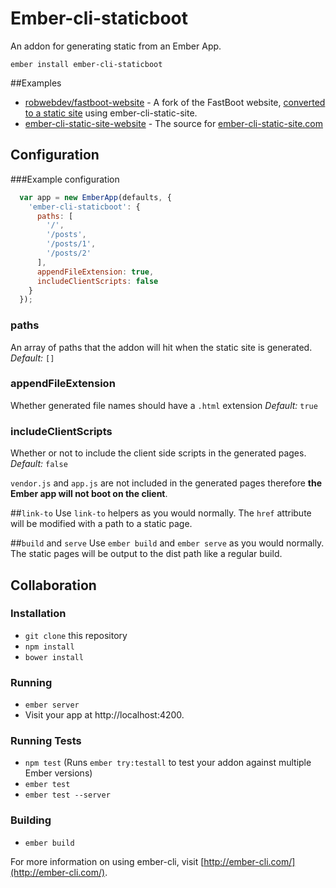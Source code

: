 # Ember-cli-staticboot

An addon for generating static from an Ember App.


`ember install ember-cli-staticboot`


##Examples
- [robwebdev/fastboot-website](https://github.com/robwebdev/fastboot-website) - A fork of the FastBoot website, [converted to a static site](https://github.com/robwebdev/fastboot-website/commit/ce3bca25a980b9a668aeb32aef01e44bcf5c8e23) using ember-cli-static-site.
- [ember-cli-static-site-website](https://github.com/robwebdev/ember-cli-static-site-website) - The source for [ember-cli-static-site.com](http://www.ember-cli-static-com)

## Configuration

###Example configuration

```js
  var app = new EmberApp(defaults, {
    'ember-cli-staticboot': {
      paths: [
        '/',
        '/posts',
        '/posts/1',
        '/posts/2'
      ],
      appendFileExtension: true,
      includeClientScripts: false
    }
  });
```
### paths
An array of paths that the addon will hit when the static site is generated.
*Default:* `[]`

### appendFileExtension
Whether generated file names should have a `.html` extension
*Default:* `true`

### includeClientScripts
Whether or not to include the client side scripts in the generated pages.
*Default:* `false`

`vendor.js` and `app.js` are not included in the generated pages therefore **the Ember app will not boot on the client**.

##`link-to`
Use `link-to` helpers as you would normally. The `href` attribute will be modified with a path to a static page.

##`build` and `serve`
Use `ember build` and `ember serve` as you would normally. The static pages will be output to the dist path like a regular build.

## Collaboration
### Installation

* `git clone` this repository
* `npm install`
* `bower install`

### Running

* `ember server`
* Visit your app at http://localhost:4200.

### Running Tests

* `npm test` (Runs `ember try:testall` to test your addon against multiple Ember versions)
* `ember test`
* `ember test --server`

### Building

* `ember build`

For more information on using ember-cli, visit [http://ember-cli.com/](http://ember-cli.com/).
